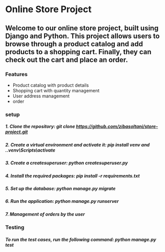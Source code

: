 # Online Store Project

**Welcome to our online store project, built using Django and Python. This project allows users to browse through a product catalog and add products to a shopping cart. Finally, they can check out the cart and place an order.**
------------------
### Features
+  Product catalog with product details
+  Shopping cart with quantity management
+  User address management
+  order 
    
### setup 
   #####  1. Clone the repository: git clone https://github.com/zibasoltani/store-project.git 
   #####  2.  Create a virtual environment and activate it: pip install venv  and  .\.venv\Scripts\activate
   #####  3.  Create a createsuperuser: python createsuperuser.py  
   #####  4.  Install the required packages: pip install -r requirements.txt
   #####  5.  Set up the database: python manage.py migrate
   #####  6.  Run the application: python manage.py runserver
   #####  7.  Management of orders by the user

### Testing
   ##### To run the test cases, run the following command: python manage.py test
 
 
 



